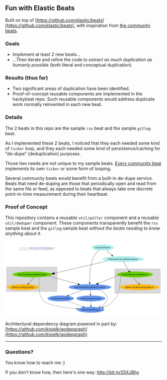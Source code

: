 ## Fun with Elastic Beats

Built on top of [https://github.com/elastic/beats](https://github.com/elastic/beats), with inspiration from [the community beats](https://www.elastic.co/guide/en/beats/libbeat/master/community-beats.html).

### Goals

- Implement at least 2 new beats...
- ...Then iterate and refine the code to *extract as much duplication as humanly possible* (both literal and conceptual duplication)

### Results (thus far)

- Two significant areas of duplication have been identified.
- Proof-of-concept reusable components are implemented in the hackybeat repo.  Such reusable components would address duplicate work normally reinvented in each new beat.

### Details

The 2 beats in this repo are the sample `rss` beat and the sample `gitlog` beat.

As I implemented these 2 beats, I noticed that they each needed some kind of `ticker` loop, and they each needed some kind of persistence/caching for "de-dupe" (deduplication) purposes.

Those two needs are not unique to my sample beats. [Every community beat](https://www.elastic.co/guide/en/beats/libbeat/master/community-beats.html) implements its own `ticker` or some form of looping.

Several community beats would benefit from a built-in de-dupe service.  Beats that need de-duping are those that periodically open and read from the same file or feed, as opposed to beats that always take one discrete point-in-time measurement during their heartbeat.

### Proof of Concept

This repository contains a reusable `util/poller` component and a reusable `util/deduper` component.  These components transparently benefit the `rss` sample beat and the `gitlog` sample beat *without the beats needing to know anything about it.*

![architecture diagram](https://raw.githubusercontent.com/pestophagous/hackybeat/master/doc/arch_dep.png)

Architectural dependency diagram powered in part by: [https://github.com/kisielk/godepgraph](https://github.com/kisielk/godepgraph)

----------

### Questions?

You know how to reach me :)

If you don't know how, then here's one way: http://bit.ly/25XJBhy 
